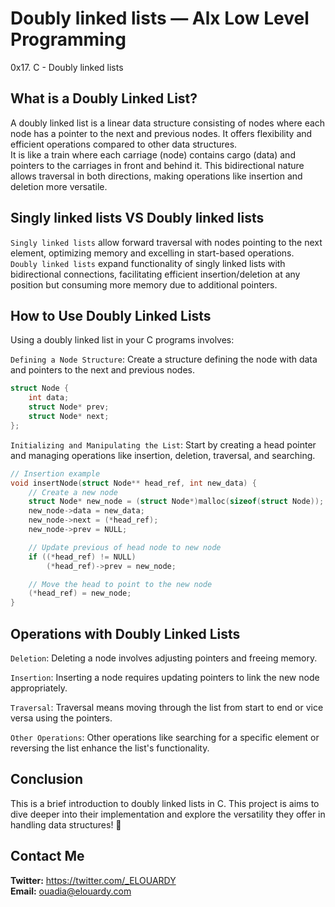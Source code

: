 # Doubly linked lists — Alx Low Level Programming
0x17. C - Doubly linked lists

## What is a Doubly Linked List?
A doubly linked list is a linear data structure consisting of nodes where each node has a pointer to the next and previous nodes. It offers flexibility and efficient operations compared to other data structures. \
It is like a train where each carriage (node) contains cargo (data) and pointers to the carriages in front and behind it. This bidirectional nature allows traversal in both directions, making operations like insertion and deletion more versatile.

## Singly linked lists VS Doubly linked lists
`Singly linked lists` allow forward traversal with nodes pointing to the next element, optimizing memory and excelling in start-based operations. \
`Doubly linked lists` expand functionality of singly linked lists with bidirectional connections, facilitating efficient insertion/deletion at any position but consuming more memory due to additional pointers.

## How to Use Doubly Linked Lists
Using a doubly linked list in your C programs involves:

`Defining a Node Structure`: Create a structure defining the node with data and pointers to the next and previous nodes.
```c
struct Node {
    int data;
    struct Node* prev;
    struct Node* next;
};
```

`Initializing and Manipulating the List`: Start by creating a head pointer and managing operations like insertion, deletion, traversal, and searching.
```c
// Insertion example
void insertNode(struct Node** head_ref, int new_data) {
    // Create a new node
    struct Node* new_node = (struct Node*)malloc(sizeof(struct Node));
    new_node->data = new_data;
    new_node->next = (*head_ref);
    new_node->prev = NULL;

    // Update previous of head node to new node
    if ((*head_ref) != NULL)
        (*head_ref)->prev = new_node;

    // Move the head to point to the new node
    (*head_ref) = new_node;
}
```

## Operations with Doubly Linked Lists
`Deletion`: Deleting a node involves adjusting pointers and freeing memory.

`Insertion`: Inserting a node requires updating pointers to link the new node appropriately.

`Traversal`: Traversal means moving through the list from start to end or vice versa using the pointers.

`Other Operations`: Other operations like searching for a specific element or reversing the list enhance the list's functionality.

## Conclusion
This is a brief introduction to doubly linked lists in C. This project is aims to dive deeper into their implementation and explore the versatility they offer in handling data structures! 🌟

## Contact Me
**Twitter:** https://twitter.com/_ELOUARDY \
**Email:** ouadia@elouardy.com
